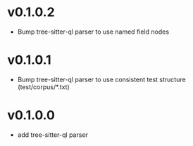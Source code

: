 # v0.1.0.2

* Bump tree-sitter-ql parser to use named field nodes

# v0.1.0.1

* Bump tree-sitter-ql parser to use consistent test structure (test/corpus/*.txt)

# v0.1.0.0

* add tree-sitter-ql parser
